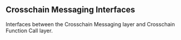 Crosschain Messaging Interfaces 
------------------------------
Interfaces between the Crosschain Messaging layer and Crosschain Function Call layer. 